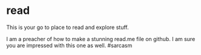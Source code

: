 # read
This is your go to place to read and explore stuff. 

I am a preacher of how to make a stunning read.me file on github. I am sure you are impressed with this one as well. #sarcasm
